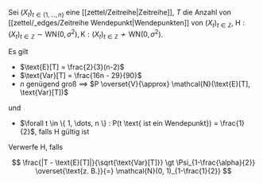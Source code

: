 Sei $(X_t)_{t \in \{ 1, \dots, n \}}$ eine [[zettel/Zeitreihe|Zeitreihe]], $T$ die Anzahl von [[zettel/_edges/Zeitreihe Wendepunkt|Wendepunkten]] von $(X_t)_{t \in \mathbb{Z}}$, $\text{H} : (X_t)_{t \in \mathbb{Z}} \sim \text{WN}(0, \sigma^2), \text{K} : (X_t)_{t \in \mathbb{Z}} \not\sim \text{WN}(0, \sigma^2)$.

Es gilt
- $\text{E}[T] = \frac{2}{3}(n-2)$
- $\text{Var}[T] = \frac{16n - 29}{90}$
- $n$ genügend groß $\implies$ $P \overset{V}{\approx} \mathcal{N}(\text{E}[T], \text{Var}[T])$

und
- $\forall t \in \{ 1, \dots, n \} : P(t \text{ ist ein Wendepunkt}) = \frac{1}{2}$, falls $\text{H}$ gültig ist

Verwerfe $\text{H}$, falls

$$
	\frac{|T - \text{E}[T]|}{\sqrt{\text{Var}[T]}} \gt \Psi_{1-\frac{\alpha}{2}} \overset{\text{z. B.}}{=} \mathcal{N}(0, 1)_{1-\frac{1}{2}}
$$